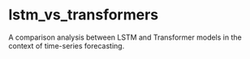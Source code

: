 # lstm_vs_transformers
A comparison analysis between LSTM and Transformer models in the context of time-series forecasting.
